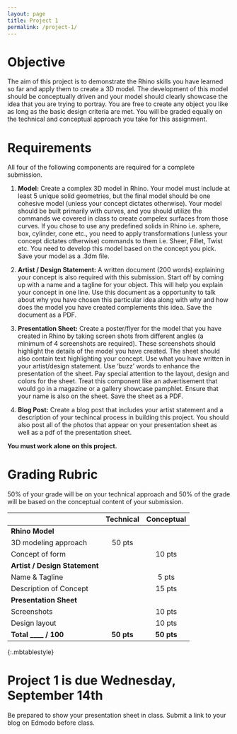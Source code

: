 ```yaml
---
layout: page
title: Project 1
permalink: /project-1/
---
```


# Objective
The aim of this project is to demonstrate the Rhino skills you have learned so far and apply them to create a 3D model. The development of this model should be conceptually driven and your model should clearly showcase the idea that you are trying to portray. You are free to create any object you like as long as the basic design criteria are met. You will be graded equally on the technical and conceptual approach you take for this assignment. 

# Requirements
All four of the following components are required for a complete submission. 

1. **Model:** Create a complex 3D model in Rhino. Your model must include at least 5 unique solid geometries, but the final model should be one cohesive model (unless your concept dictates otherwise). Your model should be built primarily with curves, and you should utilize the commands we covered in class to create compelex surfaces from those curves. If you chose to use any predefined solids in Rhino i.e. sphere, box, cylinder, cone etc., you need to apply transformations (unless your concept dictates otherwise) commands to them i.e. Sheer, Fillet, Twist etc. You need to develop this model based on the concept you pick. Save your model as a .3dm file.

2. **Artist / Design Statement:** A written document (200 words) explaining your concept is also required with this submission. Start off by coming up with a name and a tagline for your object. This will help you explain your concept in one line. Use this document as a opportunity to talk about why you have chosen this particular idea along with why and how does the model you have created complements this idea. Save the document as a PDF.

3. **Presentation Sheet:** Create a poster/flyer for the model that you have created in Rhino by taking screen shots from different angles (a minimum of 4 screenshots are required). These screenshots should highlight the details of the model you have created. The sheet should also contain text highlighting your concept. Use what you have written in your artist/design statement. Use ‘buzz’ words to enhance the presentation of the sheet. Pay special attention to the layout, design and colors for the sheet. Treat this component like an advertisement that would go in a magazine or a gallery showcase pamphlet. Ensure that your name is also on the sheet. Save the sheet as a PDF.

3. **Blog Post:** Create a blog post that includes your artist statement and a description of your techincal process in building this project. You should also post all of the photos that appear on your presentation sheet as well as a pdf of the presentation sheet. 

**You must work alone on this project.**


# Grading Rubric
50% of your grade will be on your technical approach and 50% of the grade will be based on the conceptual content of your submission. 

|  	 							| Technical | Conceptual|
| ----------------------------- | :-------: | :-------: |
| **Rhino Model** 				|       	|  		 	|
| 3D modeling approach 			| 50 pts	|        	|
| Concept of form 	   			|       	| 10 pts 	|
| **Artist / Design Statement** |   		|        	|
| Name & Tagline 	   			|       	| 5 pts  	|
| Description of Concept 		|       	| 15 pts 	|
| **Presentation Sheet** 		|       	|  		 	|
| Screenshots 					|       	| 10 pts 	|
| Design layout					|       	| 10 pts 	|
| **Total ____ / 100**	 		| **50 pts**| **50 pts**|
{:.mbtablestyle}

# **Project 1 is due Wednesday, September 14th**

Be prepared to show your presentation sheet in class. Submit a link to your blog on Edmodo before class. 



